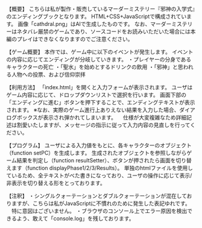 【概要】
こちらは私が製作・販売しているマーダーミステリー『邪神の入学式』のエンディングブックとなります。
HTML+CSS+JavaScriptで構成されています。
画像「cathdral.png」はAIで生成したものです。
なお、マーダーミステリーはネタバレ厳禁のゲームであり、ソースコードをお読みいただいた場合には本編のプレイはできなくなりますのでご注意ください。


【ゲーム概要】
本作では、ゲーム中に以下のイベントが発生します。
イベントの内容に応じてエンディングが分岐していきます。
・プレイヤーの分身であるキャラクターの死亡
・「聖水」を始めとするドリンクの飲用
・「邪神」と思われる人物への投票、および信仰崇拝


【利用方法】
「index.html」を開くと入力フォームが表示されます。
ユーザはゲーム内容に応じて、ドロップダウンリストで選択を行います。
画面下部の「エンディングに進む」ボタンを押下することで、エンディングテキストが表示されます。
※なお、実際のゲーム進行上ありえない結果を入力した場合、ダイアログボックスが表示され弾かれてしまいます。
　仕様が大変複雑なため詳細記述は割愛いたしますが、メッセージの指示に従って入力内容の見直しを行ってください。


【プログラム】
ユーザによる入力値をもとに、各キャラクターのオブジェクト（function setPC）を生成します。
生成されたオブジェクトを参照しながらゲーム結果を判定し（function resultSetter）、ボタンが押されたら画面を切り替えます（function displayPhase1/2/3/Results）。
単独のhtmlファイルを使用しているため、全テキストがべた書きになっており、ユーザの操作に応じて表示/非表示を切り替える形をとっております。


【注釈】
・シングルクォーテーションとダブルクォーテーションが混在しておりますが、こちらは私がJavaScriptに不慣れのために発生した表記ゆれです。
　特に意図はございません。
・ブラウザのコンソール上でエラー原因を検出できるよう、敢えて「console.log」を残しております。
